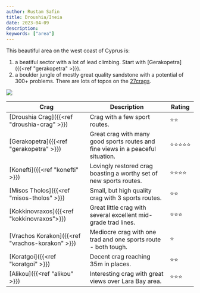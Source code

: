 ```yaml
---
author: Rustam Safin
title: Droushia/Ineia
date: 2023-04-09
description:
keywords: ["area"]
---
```


This beautiful area on the west coast of Cyprus is:

1. a beatiful sector with a lot of lead climbing. Start with [Gerakopetra]({{<ref "gerakopetra" >}}).
2. a boulder jungle of mostly great quality sandstone with a potential of 300+ problems. There are lots of topos on the [27crags](https://27crags.com/crags/inia-droushia).

![](/droushia_area.jpg)

| Crag                                            | Description                                                                     | Rating |
| ----------------------------------------------- | ------------------------------------------------------------------------------- | ------ |
| [Droushia Crag]({{<ref "droushia-crag" >}})     | Crag with a few sport routes.                                                   | ⭐⭐     |
| [Gerakopetra]({{<ref "gerakopetra" >}})         | Great crag with many good sports routes and fine views in a peaceful situation. | ⭐⭐⭐⭐⭐  |
| [Konefti]({{<ref "konefti" >}})                 | Lovingly restored crag boasting a worthy set of new sports routes.              | ⭐⭐⭐⭐   |
| [Misos Tholos]({{<ref "misos-tholos" >}})       | Small, but high quality crag with 3 sports routes.                              | ⭐⭐     |
| [Kokkinovraxos]({{<ref "kokkinovraxos">}})      | Great little crag with several excellent mid-grade trad lines.                  | ⭐⭐⭐    |
| [Vrachos Korakon]({{<ref "vrachos-korakon" >}}) | Mediocre crag with one trad and one sports route - both tough.                  | ⭐      |
| [Koratgoi]({{<ref "koratgoi" >}})               | Decent crag reaching 35m in places.                                             | ⭐⭐     |
| [Alikou]({{<ref "alikou" >}})                   | Interesting crag with great views over Lara Bay area.                           | ⭐⭐⭐    |
